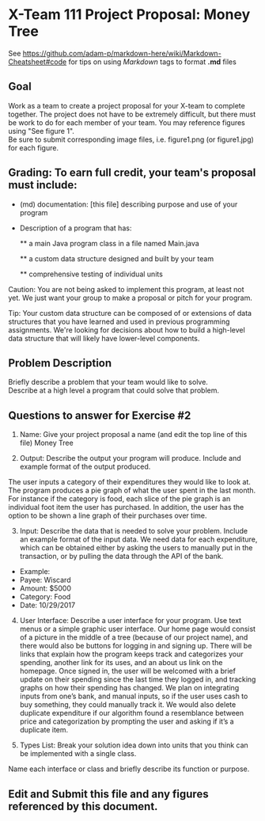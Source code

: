 # X-Team 111 Project Proposal: Money Tree

See https://github.com/adam-p/markdown-here/wiki/Markdown-Cheatsheet#code for tips on using *Markdown* tags to format __.md__ files

## Goal

Work as a team to create a project proposal for your X-team to complete together.
The project does not have to be extremely difficult,
but there must be work to do for each member of your team.
You may reference figures using "See figure 1".  
Be sure to submit corresponding image files, i.e. figure1.png (or figure1.jpg) for each figure.

## Grading: To earn full credit, your team's proposal must include:

* (md) documentation: [this file] describing purpose and use of your program

* Description of a program that has:

  ** a main Java program class in a file named Main.java
  
  ** a custom data structure designed and built by your team
  
  ** comprehensive testing of individual units
  
 Caution: You are not being asked to implement this program, at least not yet. 
 We just want your group to make a proposal or pitch for your program.
 
 Tip: Your custom data structure can be composed of or extensions of data structures that you have learned and used in previous programming assignments.  We're looking for decisions about how to build a high-level data structure that will likely have lower-level components.

## Problem Description

Briefly describe a problem that your team would like to solve.  
Describe at a high level a program that could solve that problem.

## Questions to answer for Exercise #2

1. Name: Give your project proposal a name (and edit the top line of this file)
Money Tree


2. Output: Describe the output your program will produce.  Include and example format of the output produced.

The user inputs a category of their expenditures they would like to look at. The program produces a pie graph of what the user spent in the last month. For instance if the category is food, each slice of the pie graph is an individual foot item the user has purchased. In addition, the user has the option to be shown a line graph of their purchases over time.  



3. Input: Describe the data that is needed to solve your problem. Include an example format of the input data.
We need data for each expenditure, which can be obtained either by asking the users to manually put in the transaction, or by pulling the data through the API of the bank.

- Example: 
- Payee: Wiscard
- Amount: $5000
- Category: Food
- Date: 10/29/2017




4. User Interface: Describe a user interface for your program.  Use text menus or a simple graphic user interface.
Our home page would consist of a picture in the middle of a tree (because of our project name), and there would also be buttons for logging in and signing up. There will be links that explain how the program keeps track and categorizes your spending, another link for its uses, and an about us link on the homepage. Once signed in, the user will be welcomed with a brief update on their spending since the last time they logged in, and tracking graphs on how their spending has changed. We plan on integrating inputs from one’s bank, and manual inputs, so if the user uses cash to buy something, they could manually track it. We would also delete duplicate expenditure if our algorithm found a resemblance between price and categorization by prompting the user and asking if it’s a duplicate item. 



5. Types List: Break your solution idea down into units that you think can be implemented with a single class.



Name each interface or class and briefly describe its function or purpose.


## Edit and Submit this file and any figures referenced by this document.

